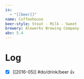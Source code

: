 ```yaml
---
is:
  - "[[beer]]"
name: Coffeehouse
beer-style: Stout - Milk - Sweet
brewery: Alewerks Brewing Company
abv: 5.4
---
```

# Log
- [x] [[2016-05]] #do/drink/beer 👍
